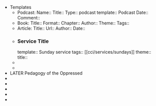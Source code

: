 - Templates
	- Podcast: 
	  Name::
	  Title::
	  Type:: podcast
	  template:: Podcast
	  Date::
	  Comment::
	- Book: 
	  Title::
	  Format::
	  Chapter::
	  Author::
	  Theme::
	  Tags::
	- Article: 
	  Title::
	  Url::
	  Author::
	  Date::
	- ###  Service Title
	  template:: Sunday service
	  tags:: [[cci/services/sundays]] 
	  theme::
	  title::
	-
	-
- LATER Pedagogy of the Oppressed
-
-
-
-
-